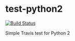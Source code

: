 # test-python2

 [![Build Status](https://api.travis-ci.org/tmarble/test-python2.png?branch=master)](https://travis-ci.org/tmarble/test-python2)

Simple Travis test for Python 2
